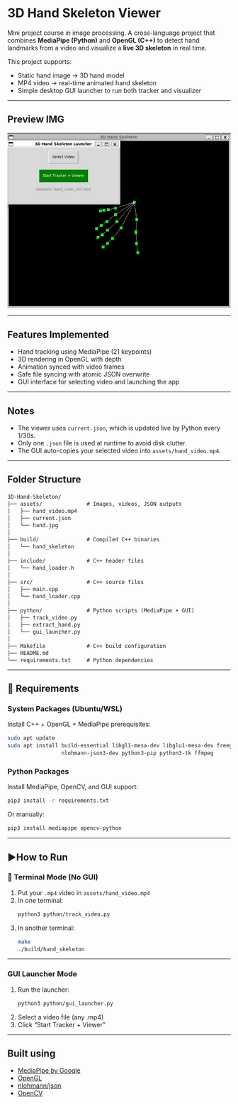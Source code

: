 # 3D Hand Skeleton Viewer

Mini project course in image processing. A cross-language project that combines **MediaPipe (Python)** and **OpenGL (C++)** to detect hand landmarks from a video and visualize a **live 3D skeleton** in real time.

This project supports:
- Static hand image → 3D hand model
- MP4 video → real-time animated hand skeleton
- Simple desktop GUI launcher to run both tracker and visualizer

---

##  Preview IMG

![3D Hand Skeleton](assets/demo_screenshot.jpg)

---

## Features Implemented

- Hand tracking using MediaPipe (21 keypoints)
- 3D rendering in OpenGL with depth
- Animation synced with video frames
- Safe file syncing with atomic JSON overwrite
- GUI interface for selecting video and launching the app

---

## Notes

- The viewer uses `current.json`, which is updated live by Python every 1/30s.
- Only one `.json` file is used at runtime to avoid disk clutter.
- The GUI auto-copies your selected video into `assets/hand_video.mp4`.

---

## Folder Structure

```
3D-Hand-Skeleton/
├── assets/              # Images, videos, JSON outputs
│   ├── hand_video.mp4
│   ├── current.json
│   └── hand.jpg
│
├── build/               # Compiled C++ binaries
│   └── hand_skeleton
│
├── include/             # C++ header files
│   └── hand_loader.h
│
├── src/                 # C++ source files
│   ├── main.cpp
│   └── hand_loader.cpp
│
├── python/              # Python scripts (MediaPipe + GUI)
│   ├── track_video.py
│   ├── extract_hand.py
│   └── gui_launcher.py
│
├── Makefile             # C++ build configuration
├── README.md
└── requirements.txt     # Python dependencies
```

---

## 🔧 Requirements

### System Packages (Ubuntu/WSL)
Install C++ + OpenGL + MediaPipe prerequisites:
```bash
sudo apt update
sudo apt install build-essential libgl1-mesa-dev libglu1-mesa-dev freeglut3-dev \
                 nlohmann-json3-dev python3-pip python3-tk ffmpeg
```

### Python Packages
Install MediaPipe, OpenCV, and GUI support:
```bash
pip3 install -r requirements.txt
```

Or manually:
```bash
pip3 install mediapipe opencv-python
```

---

## ▶How to Run

### 🔁 Terminal Mode (No GUI)
1. Put your `.mp4` video in `assets/hand_video.mp4`
2. In one terminal:
    ```bash
    python3 python/track_video.py
    ```
3. In another terminal:
    ```bash
    make
    ./build/hand_skeleton
    ```

---

### GUI Launcher Mode
1. Run the launcher:
    ```bash
    python3 python/gui_launcher.py
    ```
2. Select a video file (any .mp4)
3. Click “Start Tracker + Viewer”

---

## Built using

- [MediaPipe by Google](https://github.com/google/mediapipe)
- [OpenGL](https://www.opengl.org/)
- [nlohmann/json](https://github.com/nlohmann/json)
- [OpenCV](https://opencv.org/)
